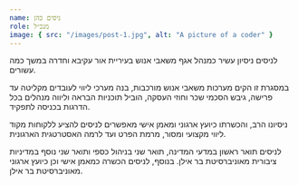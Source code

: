 ```yaml
---
name: ניסים כהן
role: מנכ״ל
image: { src: "/images/post-1.jpg", alt: "A picture of a coder" }
---
```


לניסים ניסיון עשיר כמנהל אגף משאבי אנוש בעיריית אור עקיבא וחדרה במשך כמה עשורים.

במסגרת זו הקים מערכות משאבי אנוש מורכבות, בנה מערכי ליווי לעובדים מקליטה עד פרישה, גיבש הסכמי שכר וחוזי העסקה, הוביל תוכניות הבראה וליווה מנהלים בכל הדרגות בכניסה לתפקיד.

ניסיונו הרב, והכשרתו כיועץ ארגוני ומאמן אישי מאפשרים לניסים להציע ללקוחות מקוד ליווי מקצועי ומסור, מרמת הפרט ועד לרמה האסטרטגית הארגונית.

לניסים תואר ראשון במדעי המדינה, תואר שני בניהול כספי ותואר שני נוסף במדיניות ציבורית מאוניברסיטת בר אילן.
בנוסף, לניסים הכשרה כמאמן אישי וכן כיועץ ארגוני מאוניברסיטת בר אילן.
